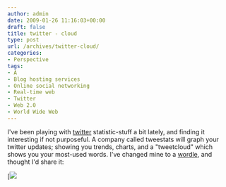 ```yaml
---
author: admin
date: 2009-01-26 11:16:03+00:00
draft: false
title: twitter - cloud
type: post
url: /archives/twitter-cloud/
categories:
- Perspective
tags:
- A
- Blog hosting services
- Online social networking
- Real-time web
- Twitter
- Web 2.0
- World Wide Web
---
```


I've been playing with [twitter](http://zachbeauvais.com/wp-content/uploads/2009/01/zbeauvais) statistic-stuff a bit lately, and finding it interesting if not purposeful. A company called tweestats will graph your twitter updates; showing you trends, charts, and a "tweetcloud" which shows you your most-used words. I've changed mine to a [wordle](http://zachbeauvais.com/wp-content/uploads/2009/01/www.wordle.net), and thought I'd share it:




[![](http://zachbeauvais.com/wp-content/uploads/2009/01/Twitter1)


